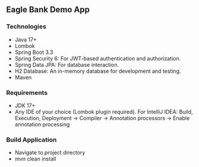 Eagle Bank Demo App
----------

### Technologies

- Java 17+
- Lombok
- Spring Boot 3.3
- Spring Security 6: For JWT-based authentication and authorization.
- Spring Data JPA: For database interaction.
- H2 Database: An in-memory database for development and testing.
- Maven
### Requirements

- JDK 17+
- Any IDE of your choice (Lombok plugin required). For IntelliJ IDEA: Build, Execution, Deployment -> Compiler -> Annotation processors -> Enable annotation processing

### Build Application

- Navigate to project directory
- mvn clean install
